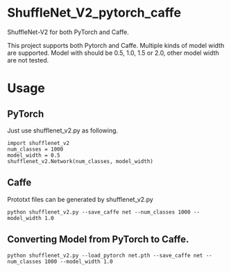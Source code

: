 ShuffleNet_V2_pytorch_caffe
=======================================
ShuffleNet-V2 for both PyTorch and Caffe.

This project supports both Pytorch and Caffe.
Multiple kinds of model width are supported.
Model with should be 0.5, 1.0, 1.5 or 2.0, other model width are not tested.

Usage
=======================================

PyTorch
---------------------------------------
Just use shufflenet_v2.py as following.
```
import shufflenet_v2
num_classes = 1000
model_width = 0.5 
shufflenet_v2.Network(num_classes, model_width)
```

Caffe
---------------------------------------
Prototxt files can be generated by shufflenet_v2.py
```
python shufflenet_v2.py --save_caffe net --num_classes 1000 --model_width 1.0
```

Converting Model from PyTorch to Caffe.
---------------------------------------
```
python shufflenet_v2.py --load_pytorch net.pth --save_caffe net --num_classes 1000 --model_width 1.0
```
